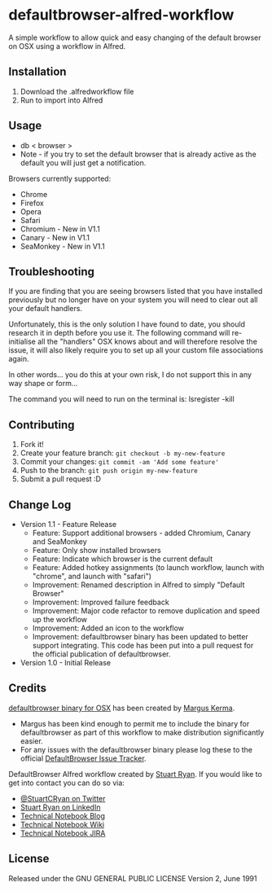 # defaultbrowser-alfred-workflow
A simple workflow to allow quick and easy changing of the default browser on OSX using a workflow in Alfred.

## Installation

1. Download the .alfredworkflow file
2. Run to import into Alfred

## Usage

* db < browser >
* Note - if you try to set the default browser that is already active as the default you will just get a notification.

Browsers currently supported:
* Chrome
* Firefox
* Opera
* Safari
* Chromium - New in V1.1
* Canary - New in V1.1
* SeaMonkey - New in V1.1

## Troubleshooting

If you are finding that you are seeing browsers listed that you have installed previously but no longer have on your system you will need to clear out all your default handlers.

Unfortunately, this is the only solution I have found to date, you should research it in depth before you use it. The following command will re-initialise all the "handlers" OSX knows about and will therefore resolve the issue, it will also likely require you to set up all your custom file associations again.

In other words... you do this at your own risk, I do not support this in any way shape or form...

The command you will need to run on the terminal is:
lsregister -kill

## Contributing

1. Fork it!
2. Create your feature branch: `git checkout -b my-new-feature`
3. Commit your changes: `git commit -am 'Add some feature'`
4. Push to the branch: `git push origin my-new-feature`
5. Submit a pull request :D

## Change Log

* Version 1.1 - Feature Release
	* Feature: Support additional browsers - added Chromium, Canary and SeaMonkey
	* Feature: Only show installed browsers
	* Feature: Indicate which browser is the current default
	* Feature: Added hotkey assignments (to launch workflow, launch with "chrome", and launch with "safari")
	* Improvement: Renamed description in Alfred to simply "Default Browser"
	* Improvement: Improved failure feedback
	* Improvement: Major code refactor to remove duplication and speed up the workflow
	* Improvement: Added  an icon to the workflow
	* Improvement: defaultbrowser binary has been updated to better support integrating. This code has been put into a pull request for the official publication of defaultbrowser.
* Version 1.0 - Initial Release

## Credits

[defaultbrowser binary for OSX](https://github.com/kerma/defaultbrowser) has been created by [Margus Kerma](https://github.com/kerma).
* Margus has been kind enough to permit me to include the binary for defaultbrowser as part of this workflow to make distribution significantly easier.
* For any issues with the defaultbrowser binary please log these to the official [DefaultBrowser Issue Tracker](https://github.com/kerma/defaultbrowser).

DefaultBrowser Alfred workflow created by [Stuart Ryan](http://stuartryan.com). If you would like to get into contact you can do so via:
* [@StuartCRyan on Twitter](http://twitter.com/stuartcryan)
* [Stuart Ryan on LinkedIn](https://au.linkedin.com/in/stuartcryan)
* [Technical Notebook Blog](http://technicalnotebook.com)
* [Technical Notebook Wiki](http://technicalnotebook.com/wiki)
* [Technical Notebook JIRA](http://technicalnotebook.com/jira)

## License

Released under the GNU GENERAL PUBLIC LICENSE Version 2, June 1991